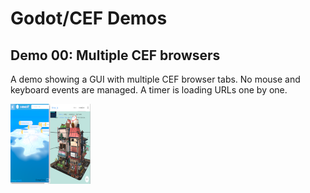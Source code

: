 # Godot/CEF Demos

## Demo 00: Multiple CEF browsers

A demo showing a GUI with multiple CEF browser tabs. No mouse and keyboard
events are managed. A timer is loading URLs one by one.

![Screenshot](00/icon.png)
